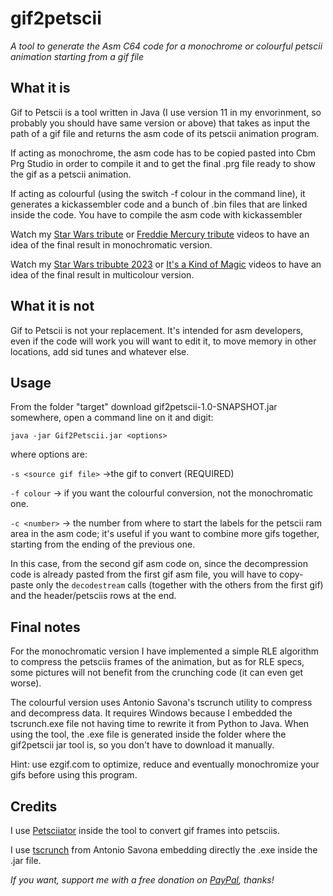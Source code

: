 # gif2petscii
*A tool to generate the Asm C64 code for a monochrome or colourful petscii animation starting from a gif file*

## What it is ##
Gif to Petscii is a tool written in Java (I use version 11 in my envorinment, so probably you should have same version or above) that takes as input the path of a gif file and returns the asm code of its petscii animation program. 

If acting as monochrome, the asm code has to be copied pasted into Cbm Prg Studio in order to compile it and to get the final .prg file ready to show the gif as a petscii animation.

If acting as colourful (using the switch -f colour in the command line), it generates a kickassembler code and a bunch of .bin files that are linked inside the code. You have to compile the asm code with kickassembler

Watch my [Star Wars tribute](https://youtu.be/MBeG2z_sKr4?t=5) or [Freddie Mercury tribute](https://youtu.be/mji0jbTy2w8?t=6)  videos to have an idea of the final result in monochromatic version.

Watch my [Star Wars tribubte 2023](https://youtu.be/qBbz1jloMTw) or [It's a Kind of Magic](https://youtu.be/36fXrDkj76A) videos to have an idea of the final result in multicolour version.

## What it is not ##
Gif to Petscii is not your replacement. It's intended for asm developers, even if the code will work you will want to edit it, to move memory in other locations, add sid tunes and whatever else.


## Usage ##
From the folder "target" download gif2petscii-1.0-SNAPSHOT.jar somewhere, open a command line on it and digit:

`java -jar Gif2Petscii.jar <options>`

where options are: 

`-s <source gif file>` ->the gif to convert (REQUIRED)

`-f colour` -> if you want the colourful conversion, not the monochromatic one.

`-c <number>` -> the number from where to start the labels for the petscii ram area in the asm code; it's useful if you want to combine more gifs together, starting from the ending of the previous one.

In this case, from the second gif asm code on, since the decompression code is already pasted from the first gif asm file, you will have to copy-paste only the `decodestream` calls (together with the others from the first gif) and the header/petsciis rows at the end.


## Final notes ##
For the monochromatic version I have implemented a simple RLE algorithm to compress the petsciis frames of the animation, but as for RLE specs, some pictures will not benefit from the crunching code (it can even get worse).

The colourful version uses Antonio Savona's tscrunch utility to compress and decompress data. It requires Windows because I embedded the tscrunch.exe file not having time to rewrite it from Python to Java. When using the tool, the .exe file is generated inside the folder where the gif2petscii jar tool is, so you don't have to download it manually.

Hint: use ezgif.com to optimize, reduce and eventually monochromize your gifs before using this program.

## Credits ##
I use [Petsciiator](https://github.com/EgonOlsen71/petsciiator) inside the tool to convert gif frames into petsciis.

I use [tscrunch](https://github.com/tonysavon/TSCrunch) from Antonio Savona embedding directly the .exe inside the .jar file.

*If you want, support me with a free donation on [PayPal](https://paypal.me/arturodente?country.x=IT&locale.x=it_IT), thanks!*
